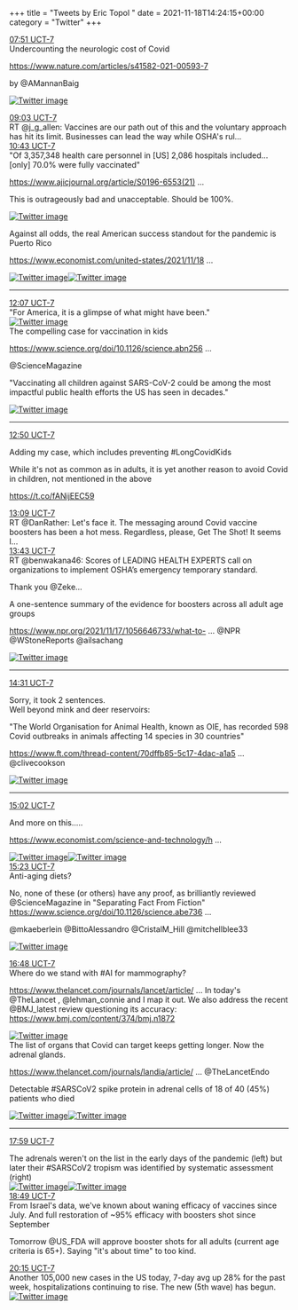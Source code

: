 +++
title = "Tweets by Eric Topol " 
date = 2021-11-18T14:24:15+00:00
category = "Twitter"
+++
<div class="tweet"> 
<div class="profile"> 
<a href="https://twitter.com/erictopol/status/1461346425699127298" target="_blank" rel="noreferer">07:51 UCT-7</a> 
</div> 
<div class="content"> 
Undercounting the neurologic cost of Covid

<a href="https://www.nature.com/articles/s41582-021-00593-7" target="_blank" rel="noreferer">https://www.nature.com/articles/s41582-021-00593-7</a> 


by @AMannanBaig </div> 
<a href="/twitter/erictopol/images/FEe-IJQUcAAaMNY.jpg"  ><img src="/twitter/erictopol/images/FEe-IJQUcAAaMNY.jpg" alt="Twitter image" ></img></a></div> 
<div class="tweet"> 
<div class="profile"> 
<a href="https://twitter.com/erictopol/status/1461364548795973638" target="_blank" rel="noreferer">09:03 UCT-7</a> 
</div> 
<div class="content"> 
RT @j_g_allen: Vaccines are our path out of this and the voluntary approach has hit its limit. Businesses can lead the way while OSHA's rul…</div> 
</div> 
<div class="tweet"> 
<div class="profile"> 
<a href="https://twitter.com/erictopol/status/1461389530993287169" target="_blank" rel="noreferer">10:43 UCT-7</a> 
</div> 
<div class="content"> 
"Of 3,357,348 health care personnel in [US] 2,086 hospitals included...[only] 70.0% were fully vaccinated"

<a href="https://www.ajicjournal.org/article/S0196-6553(21)00673-8/fulltext" target="_blank" rel="noreferer">https://www.ajicjournal.org/article/S0196-6553(21) ...</a> 


This is outrageously bad and unacceptable. Should be 100%. </div> 
<a href="/twitter/erictopol/images/FEfllnjVQAYimjL.jpg"  ><img src="/twitter/erictopol/images/FEfllnjVQAYimjL.jpg" alt="Twitter image" ></img></a></div> 
<div class="thread"> 
<div class="thread-content"> 
Against all odds, the real American success standout for the pandemic is Puerto Rico

<a href="https://www.economist.com/united-states/2021/11/18/puerto-rico-success-story" target="_blank" rel="noreferer">https://www.economist.com/united-states/2021/11/18 ...</a> 
 </div> 
<a href="/twitter/erictopol/images/FEf3tsaVIAQ72xF.jpg"  ><img src="/twitter/erictopol/images/FEf3tsaVIAQ72xF.jpg" alt="Twitter image" ></img></a><a href="/twitter/erictopol/images/FEf3sjuVgAEZkRj.jpg"  ><img src="/twitter/erictopol/images/FEf3sjuVgAEZkRj.jpg" alt="Twitter image" ></img></a><hr><div class="profile"> 
<a href="https://twitter.com/erictopol/status/1461410840347758593" target="_blank" rel="noreferer">12:07 UCT-7</a> 
</div> 
<div class="content"> 
"For America, it is a glimpse of what might have been." </div> 
<a href="/twitter/erictopol/images/FEf5YVVVUAA_169.jpg"  ><img src="/twitter/erictopol/images/FEf5YVVVUAA_169.jpg" alt="Twitter image" ></img></a></div> 
<div class="thread"> 
<div class="thread-content"> 
The compelling case for vaccination in kids

<a href="https://www.science.org/doi/10.1126/science.abn2566" target="_blank" rel="noreferer">https://www.science.org/doi/10.1126/science.abn256 ...</a> 


@ScienceMagazine 

"Vaccinating all children against SARS-CoV-2 could be among the most impactful public health efforts the US has seen in decades." </div> 
<a href="/twitter/erictopol/images/FEf7YILVUAAM2fc.jpg"  ><img src="/twitter/erictopol/images/FEf7YILVUAAM2fc.jpg" alt="Twitter image" ></img></a><hr><div class="profile"> 
<a href="https://twitter.com/erictopol/status/1461421464322600963" target="_blank" rel="noreferer">12:50 UCT-7</a> 
</div> 
<div class="content"> 
Adding my case, which includes preventing #LongCovidKids 

While it's not as common as in adults, it is yet another reason to avoid Covid in children, not mentioned in the above

https://t.co/fANijEEC59</div> 
</div> 
<div class="tweet"> 
<div class="profile"> 
<a href="https://twitter.com/erictopol/status/1461426386342592512" target="_blank" rel="noreferer">13:09 UCT-7</a> 
</div> 
<div class="content"> 
RT @DanRather: Let's face it. The messaging around Covid vaccine boosters has been a hot mess. Regardless, please, Get The Shot! It seems l…</div> 
</div> 
<div class="tweet"> 
<div class="profile"> 
<a href="https://twitter.com/erictopol/status/1461434944618577920" target="_blank" rel="noreferer">13:43 UCT-7</a> 
</div> 
<div class="content"> 
RT @benwakana46: Scores of LEADING HEALTH EXPERTS call on organizations to implement OSHA’s emergency temporary standard. 



Thank you @Zeke…</div> 
</div> 
<div class="thread"> 
<div class="thread-content"> 
A one-sentence summary of the evidence for boosters across all adult age groups

<a href="https://www.npr.org/2021/11/17/1056646733/what-to-know-ahead-of-the-authorization-for-pfizers-covid-booster" target="_blank" rel="noreferer">https://www.npr.org/2021/11/17/1056646733/what-to- ...</a> 
 @NPR  @WStoneReports @ailsachang </div> 
<a href="/twitter/erictopol/images/FEe4HcMVQAEiQEa.png"  ><img src="/twitter/erictopol/images/FEe4HcMVQAEiQEa.png" alt="Twitter image" ></img></a><hr><div class="profile"> 
<a href="https://twitter.com/erictopol/status/1461446994556166147" target="_blank" rel="noreferer">14:31 UCT-7</a> 
</div> 
<div class="content"> 
Sorry, it took 2 sentences.</div> 
</div> 
<div class="thread"> 
<div class="thread-content"> 
Well beyond mink and deer reservoirs:

"The World Organisation for Animal Health, known as OIE, has recorded 598 Covid outbreaks in animals affecting 14 species in 30 countries"

<a href="https://www.ft.com/thread-content/70dffb85-5c17-4dac-a1a5-b79c58d91270" target="_blank" rel="noreferer">https://www.ft.com/thread-content/70dffb85-5c17-4dac-a1a5 ...</a> 
 @clivecookson </div> 
<a href="/twitter/erictopol/images/FEfqu4cUUA4OQB7.jpg"  ><img src="/twitter/erictopol/images/FEfqu4cUUA4OQB7.jpg" alt="Twitter image" ></img></a><hr><div class="profile"> 
<a href="https://twitter.com/erictopol/status/1461454679036989440" target="_blank" rel="noreferer">15:02 UCT-7</a> 
</div> 
<div class="content"> 
And more on this.....

<a href="https://www.economist.com/science-and-technology/hidey-holes-for-sars-cov-2-1/21806334" target="_blank" rel="noreferer">https://www.economist.com/science-and-technology/h ...</a> 
 </div> 
<a href="/twitter/erictopol/images/FEghNbyVIAAVrYj.jpg"  ><img src="/twitter/erictopol/images/FEghNbyVIAAVrYj.jpg" alt="Twitter image" ></img></a><a href="/twitter/erictopol/images/FEghPHvVgAAe5WM.jpg"  ><img src="/twitter/erictopol/images/FEghPHvVgAAe5WM.jpg" alt="Twitter image" ></img></a></div> 
<div class="tweet"> 
<div class="profile"> 
<a href="https://twitter.com/erictopol/status/1461460077815025664" target="_blank" rel="noreferer">15:23 UCT-7</a> 
</div> 
<div class="content"> 
Anti-aging diets?

No, none of these (or others) have any proof, as brilliantly reviewed @ScienceMagazine in "Separating Fact From Fiction" <a href="https://www.science.org/doi/10.1126/science.abe7365" target="_blank" rel="noreferer">https://www.science.org/doi/10.1126/science.abe736 ...</a> 


@mkaeberlein @BittoAlessandro @CristalM_Hill @mitchellblee33 </div> 
<a href="/twitter/erictopol/images/FEglZyXUUAMepJN.jpg"  ><img src="/twitter/erictopol/images/FEglZyXUUAMepJN.jpg" alt="Twitter image" ></img></a></div> 
<div class="tweet"> 
<div class="profile"> 
<a href="https://twitter.com/erictopol/status/1461481359482896384" target="_blank" rel="noreferer">16:48 UCT-7</a> 
</div> 
<div class="content"> 
Where do we stand with #AI for mammography?

<a href="https://www.thelancet.com/journals/lancet/article/PIIS0140-6736(21)02484-3/fulltext" target="_blank" rel="noreferer">https://www.thelancet.com/journals/lancet/article/ ...</a> 
 In today's @TheLancet , @lehman_connie and I map it out. We also address the recent @BMJ_latest review questioning its accuracy: <a href="https://www.bmj.com/content/374/bmj.n1872" target="_blank" rel="noreferer">https://www.bmj.com/content/374/bmj.n1872</a> 
 </div> 
<a href="/twitter/erictopol/images/FEg4NQFVQAQfl_7.jpg"  ><img src="/twitter/erictopol/images/FEg4NQFVQAQfl_7.jpg" alt="Twitter image" ></img></a></div> 
<div class="thread"> 
<div class="thread-content"> 
The list of organs that Covid can target keeps getting longer. Now the adrenal glands.

<a href="https://www.thelancet.com/journals/landia/article/PIIS2213-8587(21)00291-6/fulltext" target="_blank" rel="noreferer">https://www.thelancet.com/journals/landia/article/ ...</a> 
 @TheLancetEndo 



Detectable #SARSCoV2 spike protein in adrenal cells of 18 of 40 (45%) patients who died </div> 
<a href="/twitter/erictopol/images/FEg9WfXVgAMOfmJ.jpg"  ><img src="/twitter/erictopol/images/FEg9WfXVgAMOfmJ.jpg" alt="Twitter image" ></img></a><a href="/twitter/erictopol/images/FEg9ArgVQAAi6VB.jpg"  ><img src="/twitter/erictopol/images/FEg9ArgVQAAi6VB.jpg" alt="Twitter image" ></img></a><hr><div class="profile"> 
<a href="https://twitter.com/erictopol/status/1461499388723806212" target="_blank" rel="noreferer">17:59 UCT-7</a> 
</div> 
<div class="content"> 
The adrenals weren't on the list in the early days of the pandemic (left) but later their #SARSCoV2 tropism was identified by systematic assessment (right) </div> 
<a href="/twitter/erictopol/images/FEhJp1YVUAMMQ2g.jpg"  ><img src="/twitter/erictopol/images/FEhJp1YVUAMMQ2g.jpg" alt="Twitter image" ></img></a><a href="/twitter/erictopol/images/FEhJrcUVgAI8lFj.jpg"  ><img src="/twitter/erictopol/images/FEhJrcUVgAI8lFj.jpg" alt="Twitter image" ></img></a></div> 
<div class="tweet"> 
<div class="profile"> 
<a href="https://twitter.com/erictopol/status/1461512004439457794" target="_blank" rel="noreferer">18:49 UCT-7</a> 
</div> 
<div class="content"> 
From Israel's data, we've known about waning efficacy of vaccines since July. And full restoration of ~95% efficacy with boosters shot since September



Tomorrow @US_FDA will approve booster shots for all adults (current age criteria is 65+). Saying "it's about time" to too kind.</div> 
</div> 
<div class="tweet"> 
<div class="profile"> 
<a href="https://twitter.com/erictopol/status/1461533543423569920" target="_blank" rel="noreferer">20:15 UCT-7</a> 
</div> 
<div class="content"> 
Another 105,000 new cases in the US today, 7-day avg up 28% for the past week, hospitalizations continuing to rise. The new (5th wave) has begun. </div> 
<a href="/twitter/erictopol/images/FEhoSYgVkAc_oqJ.jpg"  ><img src="/twitter/erictopol/images/FEhoSYgVkAc_oqJ.jpg" alt="Twitter image" ></img></a></div> 


